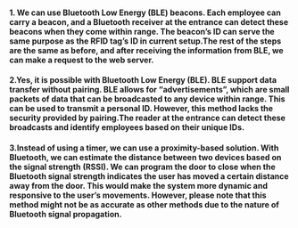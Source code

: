 #### 1. We can use Bluetooth Low Energy (BLE) beacons. Each employee can carry a beacon, and a Bluetooth receiver at the entrance can detect these beacons when they come within range. The beacon’s ID can serve the same purpose as the RFID tag’s ID in current setup.The rest of the steps are the same as before, and after receiving the information from BLE, we can make a request to the web server.

#### 2.Yes, it is possible with Bluetooth Low Energy (BLE). BLE support data transfer without pairing. BLE allows for “advertisements”, which are small packets of data that can be broadcasted to any device within range. This can be used to transmit a personal ID. However, this method lacks the security provided by pairing.The reader at the entrance can detect these broadcasts and identify employees based on their unique IDs. 

#### 3.Instead of using a timer, we can use a proximity-based solution. With Bluetooth, we can estimate the distance between two devices based on the signal strength (RSSI). We can program the door to close when the Bluetooth signal strength indicates the user has moved a certain distance away from the door. This would make the system more dynamic and responsive to the user’s movements. However, please note that this method might not be as accurate as other methods due to the nature of Bluetooth signal propagation.